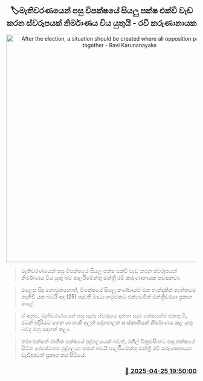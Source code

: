 <p align='center'><b><h2 align='center' title='After the election, a situation should be created where all opposition parties work together - Ravi Karunanayake'>🏷මැතිවරණයෙන් පසු විපක්ෂයේ සියලු පක්ෂ එක්වී වැඩ කරන ස්වරූපයක් නිර්මාණය විය යුතුයි - රවී කරුණානායක</h2></b></p>
<p align='center'><img src='https://helakuru.sgp1.cdn.digitaloceanspaces.com/esana/images/lib/ravi-karunanayake-esana-new.jpg' width='600' alt='After the election, a situation should be created where all opposition parties work together - Ravi Karunanayake'></p>

> මැතිවරණයෙන් පසු විපක්ෂයේ සියලු පක්ෂ එක්වී වැඩ කරන ස්වරූපයක් නිර්මාණය විය යුතු බව පාර්ලිමේන්තු මන්ත්‍රී රවී කරුණානායක පවසනවා.

> එලෙස සිදු නොවුනහොත්, විපක්ෂයේ සියලු කණ්ඩායම් එක හැන්දකින් නැත්තටම නැතිවී යන බවයි අද (25) පැවති මාධ්‍ය හමුවකට එක්වෙමින් මන්ත්‍රීවරයා ප්‍රකාශ කළේ.

> ඒ අනුව, මැතිවරණයෙන් පසු සැබෑ ස්වරූපය දන්නා සෑම පක්ෂයක්ම එකතු වී, රටක් ඉදිරියට ගෙන යා හැකි අලුත් දේශපාලන සංස්කෘතියක් නිර්මාණය කළ යුතු බවද ඔහු සඳහන් කළා.

> තමා එක්සත් ජාතික පක්ෂයේ පුද්ගලයෙක් බවත්, රනිල් වික්‍රමසිංහට පසු පක්ෂයේ සිටින ජ්‍යෙෂ්ඨතම පුද්ගලයා තමන් බවයි පාර්ලිමේන්තු මන්ත්‍රී රවී කරුණානායක වැඩිදුරටත් ප්‍රකාශ කර සිටියේ.



<h3 align='right'><a href='https://www.helakuru.lk/esana/p/109560/'>📅 2025-04-25 19:50:00</a></h3>
